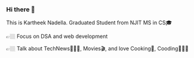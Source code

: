 ### Hi there 👋

This is Kartheek Nadella. Graduated Student from NJIT MS in CS🎓

👉🏼 Focus on DSA and web development

👉🏼 Talk about TechNews👨🏻‍💻, Movies🎬, and love Cooking🥘,
Cooding👨🏻‍💻
